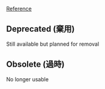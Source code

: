[Reference](https://developer.mozilla.org/en-US/docs/Web/JavaScript/Reference/Deprecated_and_obsolete_features)

## Deprecated (棄用)

Still available but planned for removal

## Obsolete (過時)

No longer usable
